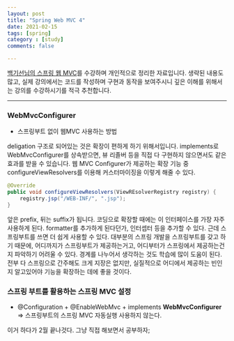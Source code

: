 ```yaml
---
layout: post
title: "Spring Web MVC 4"
date: 2021-02-15
tags: [spring]
category : [study]
comments: false

---
```




[백기선님의 스프링 웹 MVC]([https://www.inflearn.com/course/%EC%9B%B9-mvc](https://www.inflearn.com/course/웹-mvc))를 수강하며 개인적으로 정리한 자료입니다. 생략된 내용도 많고, 실제 강의에서는 코드를 작성하며 구현과 동작을 보여주시니 깊은 이해를 위해서는 강의를 수강하시기를 적극 추천합니다. 



---



### WebMvcConfigurer

- 스프링부트 없이 웹MVC 사용하는 방법

deligation 구조로 되어있는 것은 확장이 편하게 하기 위해서입니다. implements로 WebMvcConfigurer를 상속받으면, 뷰 리졸버 등을 직접 다 구현하지 않으면서도 같은 효과를 받을 수 있습니다. 웹 MVC Configurer가 제공하는 확장 기능 중 configureViewResolvers를 이용해 커스터마이징을 이렇게 해줄 수 있다.

```java
@Override
public void configureViewResolvers(ViewREsolverRegistry registry) {
    registry.jsp("/WEB-INF/", ".jsp");
}
```

앞은 prefix, 뒤는 suffix가 됩니다. 코딩으로 확장할 때에는 이 인터페이스를 가장 자주 사용하게 된다. formatter를 추가하게 된다던가, 인터셉터 등을 추가할 수 있다. 근데 스프링부트를 쓰면 더 쉽게 사용할 수 있다. 대부분의 스프링 개발을 스프링부트를 갖고 하기 때문에, 어디까지가 스프링부트가 제공하는거고, 어디부터가 스프링에서 제공하는건지 파악하기 어려울 수 있다. 경계를 나누어서 생각하는 것도 학습에 많이 도움이 된다. 전부 다 스프링으로 간주해도 크게 지장은 없지만, 실질적으로 어디에서 제공하는 빈인지 알고있어야 기능을 확장하는 데에 좋을 것이다.



### 스프링 부트를 활용하는 스프링 MVC 설정

- @Configuration + @EnableWebMvc + implements **WebMvcConfigurer** => 스프링부트의 스프링 MVC 자동실행 사용하지 않는다.



이거 하다가 2월 끝나것다. 그냥 직접 해보면서 공부하자;

